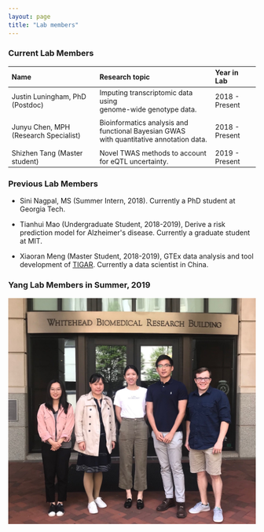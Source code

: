 ```yaml
---
layout: page
title: "Lab members"
---
```



### Current Lab Members

| Name | Research topic | Year in Lab |
| :--- | :---- | :--- |
| Justin Luningham, PhD (Postdoc) | Imputing transcriptomic data using <br> genome-wide genotype data. | 2018 - Present| 
| | |  |
| Junyu Chen, MPH (Research Specialist) | Bioinformatics analysis and functional Bayesian GWAS <br> with quantitative annotation data. | 2018 - Present| 
| | |  |
| Shizhen Tang (Master student)  | Novel TWAS methods to account for eQTL uncertainty. |2019 - Present| 


### Previous Lab Members

* Sini Nagpal, MS (Summer Intern, 2018). Currently a PhD student at Georgia Tech.

* Tianhui Mao (Undergraduate Student, 2018-2019), Derive a risk prediction model for Alzheimer's disease. Currently a graduate student at MIT. 

* Xiaoran Meng (Master Student, 2018-2019), GTEx data analysis and tool development of [TIGAR](https://github.com/yanglab-emory/TIGAR). Currently a data scientist in China.


### Yang Lab Members in Summer, 2019
<img style="float: center;" src="assets/YangLab_2019_resize.JPG">
